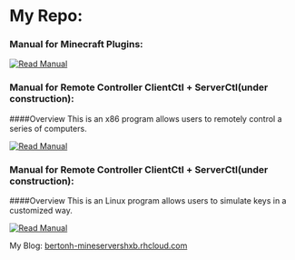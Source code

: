 # My Repo:

### Manual for Minecraft Plugins:

[![Read Manual](https://cdn2.iconfinder.com/data/icons/buttons-9/128/Button_Next-01.png)](https://github.com/D0048/CraftPlugins/blob/master/README_MineCraft.md)<br>

### Manual for Remote Controller ClientCtl + ServerCtl(under construction):

####Overview
	This is an x86 program allows users to remotely control a series of computers.

[![Read Manual](https://cdn2.iconfinder.com/data/icons/buttons-9/128/Button_Next-01.png)](https://github.com/D0048/CraftPlugins/blob/master/README_Ctl.md)<br>

### Manual for Remote Controller ClientCtl + ServerCtl(under construction):

####Overview
	This is an Linux program allows users to simulate keys in a customized way. 

[![Read Manual](https://cdn2.iconfinder.com/data/icons/buttons-9/128/Button_Next-01.png)](https://github.com/D0048/CraftPlugins/blob/master/README_KeyCript.md)<br>


My Blog: [bertonh-mineservershxb.rhcloud.com](http://bertonh-mineservershxb.rhcloud.com)
